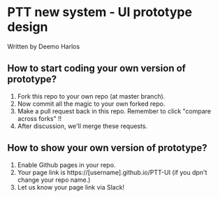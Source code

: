 PTT new system - UI prototype design
===
Written by Deemo Harlos

How to start coding your own version of prototype?
---
1. Fork this repo to your own repo (at master branch).
2. Now commit all the magic to your own forked repo.
3. Make a pull request back in this repo.
Remember to click "compare across forks" !!
4. After discussion, we'll merge these requests.

How to show your own version of prototype?
---
1. Enable Github pages in your repo.
2. Your page link is https://[username].github.io/PTT-UI
(if you dpn't change your repo name.)
3. Let us know your page link via Slack!